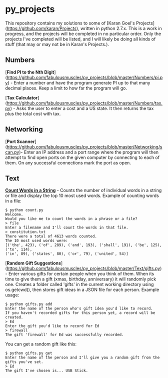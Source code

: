 py_projects
========

This repository contains my solutions to some of [Karan Goel's Projects] (https://github.com/karan/Projects), written in
python 2.7.x. This is a work in progress, and the projects will be completed in no particular order. 
Only the projects I've completed will be listed, and I will likely be doing all kinds of stuff (that may or may not
be in Karan's Projects.).


Numbers
---------

[**Find PI to the Nth Digit**] (https://github.com/fabulousmuscles/py_projects/blob/master/Numbers/pi.py) - Enter a number and have the program generate PI up to that many decimal places. Keep a limit to how far the program will go.

[**Tax Calculator**] (https://github.com/fabulousmuscles/py_projects/blob/master/Numbers/tax.py) - Asks the user to 
enter a cost and a US state. It then returns the tax plus the total cost with tax.


Networking
---------

[**Port Scanner**] (https://github.com/fabulousmuscles/py_projects/blob/master/Networking/scan.py)- Enter an IP address and a port range where the program will then attempt to find open ports on the given computer by connecting to each of them. On any successful connections mark the port as open.


Text
---------

[**Count Words in a String**](https://github.com/fabulousmuscles/py_projects/blob/master/Text/count.py) - Counts the number 
of individual words in a string or file and display the top 10 most used words. Example of counting words in a file:

    $ python count.py
    Welcome.
    Would you like me to count the words in a phrase or a file?
    > file
    Enter a filename and I'll count the words in that file.
    > constitution.txt
    There were a total of 4613 words counted.
    The 10 most used words were:
    [('the', 423), ('of', 289), ('and', 193), ('shall', 191), ('be', 125), ('to', 114), 
    ('in', 89), ('states', 80), ('or', 79), ('united', 54)]

[**Random Gift Suggestions**] (https://github.com/fabulousmuscles/py_projects/blob/master/Text/gifts.py) - Enter various 
gifts for certain people when you think of them. When its time to give them a gift (xmas, birthday, anniversary) it will 
randomly pick one. Creates a folder called 'gifts' in the current working directory using os.getcwd(), then stores gift
ideas in a JSON file for each person. Example usage:

    $ python gifts.py add
    Enter the name of the person who's gift idea you'd like to record.
    If you haven't recorded gifts for this person yet, a record will be created.
    > Ed
    Enter the gift you'd like to record for Ed
    > firewall
    The gift 'firewall' for Ed was successfully recorded.

You can get a random gift like this:

    $ python gifts.py get
    Enter the name of the person and I'll give you a random gift from the gifts you've set.
    > Ed
    The gift I've chosen is... USB Stick.
